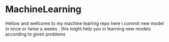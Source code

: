 # MachineLearning

Hellow and wellcome to my machine learinig repo
here i commit new model in once or twise a weeks .
this might help you in learning new models according to given problems


